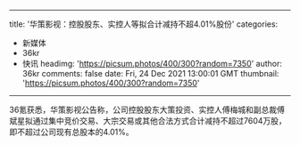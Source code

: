 
---
title: '华策影视：控股股东、实控人等拟合计减持不超4.01%股份'
categories: 
 - 新媒体
 - 36kr
 - 快讯
headimg: 'https://picsum.photos/400/300?random=7350'
author: 36kr
comments: false
date: Fri, 24 Dec 2021 13:00:01 GMT
thumbnail: 'https://picsum.photos/400/300?random=7350'
---

<div>   
36氪获悉，华策影视公告称，公司控股股东大策投资、实控人傅梅城和副总裁傅斌星拟通过集中竞价交易、大宗交易或其他合法方式合计减持不超过7604万股，即不超过公司现有总股本的4.01%。  
</div>
            